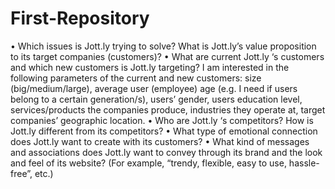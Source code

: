 First-Repository
================
•	Which issues is Jott.ly  trying to solve? What is Jott.ly’s value proposition to its target companies (customers)? 
•	What are current Jott.ly ‘s customers and which new customers is Jott.ly targeting? I am interested in the following parameters of the current and new customers: size (big/medium/large), average user (employee) age (e.g. I need if users belong to a certain generation/s), users’ gender, users education level, services/products the companies produce, industries they operate at, target companies’ geographic location.
•	Who are Jott.ly ‘s competitors? How is Jott.ly different from its competitors? 
•	What type of emotional connection does Jott.ly want to create with its customers?
•	What kind of messages and associations does Jott.ly want to convey through its brand and the look and feel of its website? (For example, “trendy, flexible, easy to use, hassle-free”, etc.)
